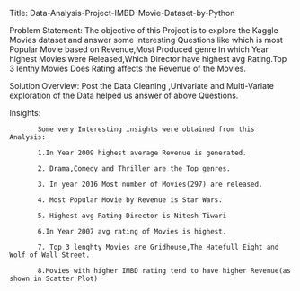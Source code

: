 Title: Data-Analysis-Project-IMBD-Movie-Dataset-by-Python


Problem Statement:
                The objective of this Project is to explore the Kaggle Movies dataset and answer some 
                Interesting Questions like which is most Popular Movie based on Revenue,Most Produced                 genre In which Year highest Movies were Released,Which Director have highest avg                       Rating.Top 3 lenthy Movies Does Rating affects the Revenue of the Movies.
                 
                
                
                
 Solution Overview:
                   Post the Data Cleaning ,Univariate and Multi-Variate exploration of the Data helped 
                   us answer of above Questions.
                   
                   
                   
  Insights:
  
           Some very Interesting insights were obtained from this Analysis:
           
           1.In Year 2009 highest average Revenue is generated.
           
           2. Drama,Comedy and Thriller are the Top genres.
           
           3. In year 2016 Most number of Movies(297) are released.
           
           4. Most Popular Movie by Revenue is Star Wars.
           
           5. Highest avg Rating Director is Nitesh Tiwari
           
           6.In Year 2007 avg rating of Movies is highest.
           
           7. Top 3 lenghty Movies are Gridhouse,The Hatefull Eight and Wolf of Wall Street.
           
           8.Movies with higher IMBD rating tend to have higher Revenue(as shown in Scatter Plot)
